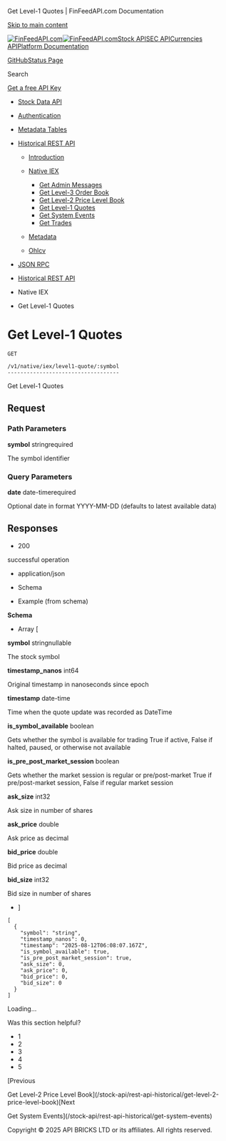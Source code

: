 Get Level-1 Quotes | FinFeedAPI.com Documentation




[Skip to main content](#__docusaurus_skipToContent_fallback)

[![FinFeedAPI.com](https://cdn.sanity.io/images/xpx4czto/production/875913d8710b3054c19fad19673dc5592614265e-773x184.svg)![FinFeedAPI.com](https://cdn.sanity.io/images/xpx4czto/production/875913d8710b3054c19fad19673dc5592614265e-773x184.svg)](https://www.finfeedapi.com)[Stock API](/stock-api/)[SEC API](/sec-api/)[Currencies API](/currencies-api/)[Platform Documentation](/general/authentication)

[GitHub](https://github.com/api-bricks/api-bricks-sdk)[Status Page](https://status.finfeedapi.com)

Search

[Get a free API Key](https://console.finfeedapi.com/?link=/apikeys/create)

* [Stock Data API](/stock-api/)
* [Authentication](/stock-api/authentication)
* [Metadata Tables](/stock-api/metadata-tables/introduction)
* [Historical REST API](/stock-api/rest-api-historical/finfeedapi-stock-rest-api)

  + [Introduction](/stock-api/rest-api-historical/finfeedapi-stock-rest-api)
  + [Native IEX](/stock-api/rest-api-historical/get-admin-messages)

    - [Get Admin Messages](/stock-api/rest-api-historical/get-admin-messages)
    - [Get Level-3 Order Book](/stock-api/rest-api-historical/get-level-3-order-book)
    - [Get Level-2 Price Level Book](/stock-api/rest-api-historical/get-level-2-price-level-book)
    - [Get Level-1 Quotes](/stock-api/rest-api-historical/get-level-1-quotes)
    - [Get System Events](/stock-api/rest-api-historical/get-system-events)
    - [Get Trades](/stock-api/rest-api-historical/get-trades)
  + [Metadata](/stock-api/rest-api-historical/list-of-exchanges)
  + [Ohlcv](/stock-api/rest-api-historical/list-all-periods)
* [JSON RPC](/stock-api/jsonrpc-api)

* [Historical REST API](/stock-api/rest-api-historical/finfeedapi-stock-rest-api)
* Native IEX
* Get Level-1 Quotes

Get Level-1 Quotes
==================

```
GET

/v1/native/iex/level1-quote/:symbol
-----------------------------------
```

Get Level-1 Quotes

Request[​](/stock-api/rest-api-historical/get-level-1-quotes#request "Direct link to Request")
----------------------------------------------------------------------------------------------

### Path Parameters

**symbol** stringrequired

The symbol identifier



### Query Parameters

**date** date-timerequired

Optional date in format YYYY-MM-DD (defaults to latest available data)

Responses[​](/stock-api/rest-api-historical/get-level-1-quotes#responses "Direct link to Responses")
----------------------------------------------------------------------------------------------------

* 200

successful operation

* application/json

* Schema
* Example (from schema)

**Schema**

* Array [

**symbol** stringnullable

The stock symbol

**timestamp\_nanos** int64

Original timestamp in nanoseconds since epoch

**timestamp** date-time

Time when the quote update was recorded as DateTime

**is\_symbol\_available** boolean

Gets whether the symbol is available for trading
True if active, False if halted, paused, or otherwise not available

**is\_pre\_post\_market\_session** boolean

Gets whether the market session is regular or pre/post-market
True if pre/post-market session, False if regular market session

**ask\_size** int32

Ask size in number of shares

**ask\_price** double

Ask price as decimal

**bid\_price** double

Bid price as decimal

**bid\_size** int32

Bid size in number of shares

* ]

```
[  
  {  
    "symbol": "string",  
    "timestamp_nanos": 0,  
    "timestamp": "2025-08-12T06:08:07.167Z",  
    "is_symbol_available": true,  
    "is_pre_post_market_session": true,  
    "ask_size": 0,  
    "ask_price": 0,  
    "bid_price": 0,  
    "bid_size": 0  
  }  
]
```

Loading...

Was this section helpful?

* 1
* 2
* 3
* 4
* 5

[Previous

Get Level-2 Price Level Book](/stock-api/rest-api-historical/get-level-2-price-level-book)[Next

Get System Events](/stock-api/rest-api-historical/get-system-events)

Copyright © 2025 API BRICKS LTD or its affiliates. All rights reserved.